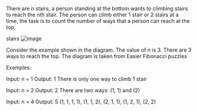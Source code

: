 There are n stairs, a person standing at the bottom wants to climbing stairs to reach the nth stair. The person can climb either 1 stair or 2 stairs at a time, the task is to count the number of ways that a person can reach at the top.
 

stairs
![image](https://github.com/230Souvik/ClimbingStairstoreachatthetop/assets/135532224/b977e313-f8a9-4389-a1c1-8875dd047b80)


Consider the example shown in the diagram. The value of n is 3. There are 3 ways to reach the top. The diagram is taken from Easier Fibonacci puzzles

Examples: 


Input: n = 1
Output: 1
There is only one way to climb 1 stair

Input: n = 2
Output: 2
There are two ways: (1, 1) and (2)

Input: n = 4
Output: 5
(1, 1, 1, 1), (1, 1, 2), (2, 1, 1), (1, 2, 1), (2, 2) 
